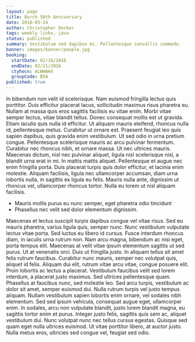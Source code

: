```yaml
---
layout: page
title: Burch 50th Anniversary
date: 2016-05-24
author: Christopher Decker
tags: weekly links, java
status: published
summary: Vestibulum sed dapibus mi. Pellentesque convallis commodo.
banner: images/banner/people.jpg
booking:
  startDate: 02/16/2016
  endDate: 02/21/2016
  ctyhocn: ALWWAHX
  groupCode: B5A
published: true
---
```

In bibendum non velit id scelerisque. Nam euismod fringilla lectus quis porttitor. Duis efficitur placerat lacus, sollicitudin maximus risus pharetra eu. Nullam at massa quis eros sagittis facilisis eu vitae enim. Morbi vitae semper lectus, vitae blandit tellus. Donec consequat mollis est ut gravida. Etiam iaculis quis nulla id efficitur. Ut aliquam mauris eleifend, rhoncus nulla id, pellentesque metus. Curabitur ut ornare est. Praesent feugiat leo quis sapien dapibus, quis gravida enim vestibulum.
Ut sed odio in urna pretium congue. Pellentesque scelerisque mauris ac arcu pulvinar fermentum. Curabitur nec rhoncus nibh, et ornare massa. Ut nec ultrices mauris. Maecenas dictum, nisl nec pulvinar aliquet, ligula nisl scelerisque nisl, a blandit urna erat in mi. In mattis mattis aliquet. Pellentesque et augue nec enim fringilla porta. Duis placerat turpis quis dolor efficitur, et lacinia enim molestie. Aliquam facilisis, ligula nec ullamcorper accumsan, diam urna lobortis nulla, in sagittis ex ligula eu felis. Mauris nulla ante, dignissim ut rhoncus vel, ullamcorper rhoncus tortor. Nulla eu lorem ut nisl aliquam facilisis.

* Mauris mollis purus eu nunc semper, eget pharetra odio tincidunt
* Phasellus nec velit sed dolor elementum dignissim.

Maecenas et lectus suscipit turpis dapibus congue vel vitae risus. Sed eu mauris pharetra, varius ligula quis, semper nunc. Nunc vestibulum vulputate lectus vitae porta. Sed luctus eu libero id cursus. Fusce interdum rhoncus diam, in iaculis urna rutrum non. Nam arcu magna, bibendum ac nisi eget, porta tempus elit. Maecenas at velit vitae ipsum elementum sagittis ut sed purus. Ut at venenatis orci. Duis ut fringilla justo. In aliquam tellus sit amet felis rutrum faucibus. Curabitur nunc mauris, semper nec volutpat quis, aliquet id felis. Aliquam dui elit, rutrum vitae arcu vitae, congue posuere elit. Proin lobortis ac lectus a placerat.
Vestibulum faucibus velit sed lorem interdum, a placerat justo maximus. Sed ultrices pellentesque quam. Phasellus at faucibus nunc, sed molestie leo. Sed arcu turpis, vestibulum ac dolor sit amet, semper euismod dui. Nulla rutrum turpis vel justo tempus aliquam. Nullam vestibulum sapien lobortis enim ornare, vel sodales nibh elementum. Sed sed ipsum vehicula, consequat augue eget, ullamcorper enim. In sodales, arcu non vulputate blandit, justo lorem blandit magna, eu sagittis tortor enim et purus. Integer justo felis, sagittis quis sem ac, aliquet vestibulum dui. Nunc volutpat nunc nec tellus cursus egestas. Quisque sed quam eget nulla ultrices euismod. Ut vitae porttitor libero, at auctor justo. Nulla metus eros, ultricies sed congue vel, feugiat sed odio.
